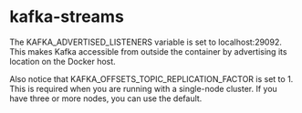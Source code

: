 # kafka-streams

The KAFKA_ADVERTISED_LISTENERS variable is set to localhost:29092. This makes Kafka accessible from outside the container by advertising its location on the Docker host.

Also notice that KAFKA_OFFSETS_TOPIC_REPLICATION_FACTOR is set to 1. This is required when you are running with a single-node cluster. If you have three or more nodes, you can use the default.

